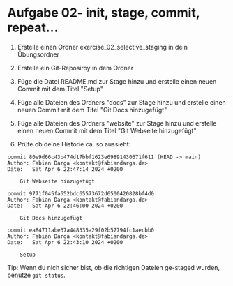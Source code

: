 # Aufgabe 02- init, stage, commit, repeat...

1. Erstelle einen Ordner exercise_02_selective_staging in dein Übungsordner

2. Erstelle ein Git-Reposiroy in dem Ordner

3. Füge die Datei README.md zur Stage hinzu und erstelle einen neuen
Commit mit dem Titel "Setup"

3. Füge alle Dateien des Ordners "docs" zur Stage hinzu und erstelle
einen neuen Commit mit dem Titel "Git Docs hinzugefügt"

4. Füge alle Dateien des Ordners "website" zur Stage hinzu und erstelle
einen neuen Commit mit dem Titel "Git Webseite hinzugefügt"

5. Prüfe ob deine Historie ca. so aussieht:
```
commit 80e9d66c43b474d17bbf1623e69891430671f611 (HEAD -> main)
Author: Fabian Darga <kontakt@fabiandarga.de>
Date:   Sat Apr 6 22:47:14 2024 +0200

    Git Webseite hinzugefügt

commit 9771f045fa552bdc65573672d6500420828bf4d0
Author: Fabian Darga <kontakt@fabiandarga.de>
Date:   Sat Apr 6 22:46:00 2024 +0200

    Git Docs hinzugefügt

commit ea84711abe37a448335a29f02b57794fc1aecbb0
Author: Fabian Darga <kontakt@fabiandarga.de>
Date:   Sat Apr 6 22:43:10 2024 +0200

    Setup
```

Tip:
Wenn du nich sicher bist, ob die richtigen Dateien ge-staged wurden,
benutze `git status`.
